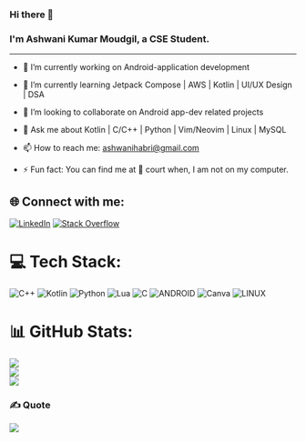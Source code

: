 ### Hi there 👋
### I'm Ashwani Kumar Moudgil, a CSE Student.

<!--
**Ashwani1330/Ashwani1330** is a ✨ _special_ ✨ repository because its `README.md` (this file) appears on your GitHub profile.
-->
__________________________________________________________________________________________________________________________________________________

- 🔭 I’m currently working on Android-application development
  
- 🌱 I’m currently learning Jetpack Compose | AWS | Kotlin | UI/UX Design | DSA
  
- 👯 I’m looking to collaborate on Android app-dev related projects
  
- 💬 Ask me about Kotlin | C/C++ | Python | Vim/Neovim | Linux | MySQL
  
- 📫 How to reach me: [ashwanihabri@gmail.com](mailto:ashwanihabri@gmail.com)
    
- ⚡ Fun fact: You can find me at 🏀 court when, I am not on my computer.



## 🌐 Connect with me:
[![LinkedIn](https://img.shields.io/badge/LinkedIn-%230077B5.svg?logo=linkedin&logoColor=white)](https://linkedin.com/in/https://www.linkedin.com/in/ashwani-kumar-moudgil-122883254/) [![Stack Overflow](https://img.shields.io/badge/-Stackoverflow-FE7A16?logo=stack-overflow&logoColor=white)](https://stackoverflow.com/users/20976036) 

# 💻 Tech Stack:
![C++](https://img.shields.io/badge/c++-%2300599C.svg?style=for-the-badge&logo=c%2B%2B&logoColor=white) ![Kotlin](https://img.shields.io/badge/kotlin-%230095D5.svg?style=for-the-badge&logo=kotlin&logoColor=white) ![Python](https://img.shields.io/badge/python-3670A0?style=for-the-badge&logo=python&logoColor=ffdd54) ![Lua](https://img.shields.io/badge/lua-%232C2D72.svg?style=for-the-badge&logo=lua&logoColor=white) ![C](https://img.shields.io/badge/c-%2300599C.svg?style=for-the-badge&logo=c&logoColor=white) ![ANDROID](https://img.shields.io/badge/android-%2320232a.svg?style=for-the-badge&logo=android&logoColor=%a4c639) ![Canva](https://img.shields.io/badge/Canva-%2300C4CC.svg?style=for-the-badge&logo=Canva&logoColor=white) ![LINUX](https://img.shields.io/badge/Linux-FCC624?style=for-the-badge&logo=linux&logoColor=black)
# 📊 GitHub Stats:
![](https://github-readme-stats.vercel.app/api?username=Ashwani1330&theme=dark&hide_border=false&include_all_commits=false&count_private=false)<br/>
![](https://github-readme-streak-stats.herokuapp.com/?user=Ashwani1330&theme=dark&hide_border=false)<br/>
![](https://github-readme-stats.vercel.app/api/top-langs/?username=Ashwani1330&theme=dark&hide_border=false&include_all_commits=false&count_private=false&layout=compact)

### ✍️ Quote
![](https://quotes-github-readme.vercel.app/api?type=horizontal&theme=dark)

<!-- Proudly created with GPRM ( https://gprm.itsvg.in ) -->
